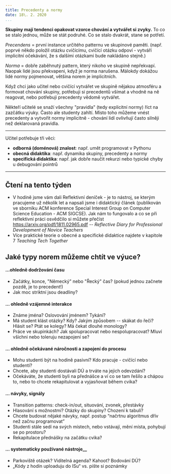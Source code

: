 ```yaml
---
title: Precedenty a normy
date: 18\. 2. 2020
...
```

__Skupiny mají tendenci opakovat vzorce chování a vytvářet si zvyky.__
To co se stalo jednou, může se stát podruhé. Co se stalo dvakrát, stane se potřetí.

*Precendens* = první instance určitého patternu ve skupinové paměti. (např. poprvé někdo položil otázku cvičícímu, cvičící otázku odpoví - vytváří implicitní očekávání, že s dalšími otázkami bude nakládáno stejně.)

*Norma* = dobře zaběhnutý pattern, který nikoho ve skupině nepřekvapí. Naopak lidé jsou překvapeni, když je norma narušena. Málokdy dokážou lidé normy pojmenovat, většina norem je implicitních.

Když chci jako učitel nebo cvičící vytvářet ve skupině nějakou atmosféru a formovat chování skupiny, potřebuji si precedentů všímat a vhodně na ně reagovat, nebo potřebuji precedenty vědomě vytvářet.

Někteří učitelé se snaží všechny "pravidla" (tedy explicitní normy) říct na zazčátku výuky. Často ale studenty zahltí. Místo toho můžeme vnést precedenty a vytvořit normy implicitně - chování lidí ovlivňují často silněji než deklarovaná pravidla.

---

Učitel potřebuje tři věci:

* __odborná (doménová) znalost__: např. umět programovat v Pythonu
* __obecná didaktika__: např. dynamika skupiny, precedenty a normy
* __specifická didaktika__: např. jak dobře naučit rekurzi nebo typické chyby u debugování pointrů

---

## Čtení na tento týden

* V hodině jsme vám dali Reflektivní deníček - je to nástroj, se kterým pracujeme už několik let a napsali jsme i didaktický článek (publikován ve sborníku ACM konference Special Interest Group on Computer Science Education - ACM SIGCSE). Jak nám to fungovalo a co se při reflektivní práci osvědčilo si můžete přečíst https://arxiv.org/pdf/1811.02965.pdf -- *Reflective Diary for Professional Development of Novice Teachers*
* Více praktické teorie o obecné a specifické didaktice  najdete v kapitole 7 *Teaching Tech Together*

## Jaké typy norem můžeme chtít ve výuce?

#### ...ohledně dodržování času

* Začátky, konce, "Německý" nebo "Řecký" čas? (pokud jednou začnete pozdě, je to precedent!)
* Jak moc striktní jsou deadliny?

#### ... ohledně vzájemné interakce

* Známe jména? Oslovování jménem? Tykání?
* Má student klást otázky? Kdy? Jakým způsobem -- skákat do řeči? Hlásit se? Ptát se kolegy? Má čekat dlouhé monology?
* Práce ve skupinkách? Jak spolupracovat nebo nespolupracovat? Mluví všichni nebo toleruju nezapojení se?

#### ... ohledně očekávané náročnosti a zapojení do procesu

* Mohu studenti být na hodině pasivní? Kdo pracuje - cvičící nebo studenti?
* Chcete, aby studenti dostávali DÚ a trváte na jejich odevzdání?
* Očekáváte, že studenti byli na přednášce a ví co se tam řešilo a chápou to, nebo to chcete rekapitulovat a vyjasňovat během cvika?

#### ... návyky, signály

* Transition patterns: check-in/out, situování, zvonek, přestávky
* Hlasování s možnostmi? Otázky do skupiny? Chození k tabuli?
* Chcete budovat nějaké návyky, např. postup “načrtnu algoritmus dřív než začnu programovat”
* Studenti stále sedí na svých místech, nebo vstávají, mění místa, pohybují se po prostoru?
* Rekapitulace přednášky na začátku cvika?

#### ... systematicky používané nástroje__

* Parkoviště otázek? Viditelná agenda? Kahoot? Bodování DÚ?
* „Kódy z hodin uploaduju do ISu“ vs. pište si poznámky
